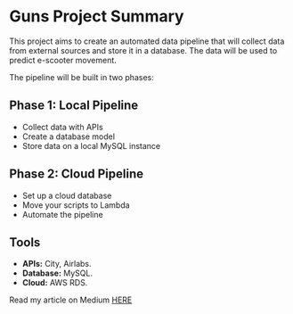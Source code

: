 # **Guns Project Summary**

This project aims to create an automated data pipeline that will collect data from external sources and store it in a database. The data will be used to predict e-scooter movement.

The pipeline will be built in two phases:

## **Phase 1:** Local Pipeline

-   Collect data with APIs
-   Create a database model
-   Store data on a local MySQL instance

## **Phase 2:** Cloud Pipeline

-   Set up a cloud database
-   Move your scripts to Lambda
-   Automate the pipeline

## **Tools**

-   **APIs:** City, Airlabs.
-   **Database:** MySQL.
-   **Cloud:** AWS RDS.

Read my article on Medium [HERE](https://medium.com/@nat.parisella/4a95ed302c90)
